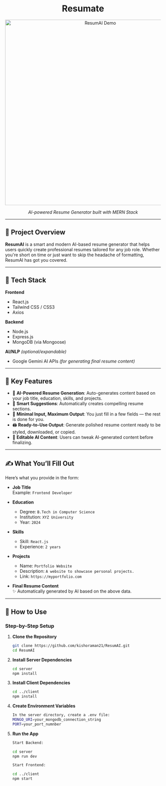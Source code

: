 <div align="center">

  <h1><strong>Resumate</strong></h1>

  <img src="https://github.com/kishoraman21/ResumAI/blob/32a75f579a80361c24cb1ebea9d7541fda69c088/Screenshot%202025-08-28%20015240.png" alt="ResumAI Demo" width="600"/>

  <p><em>AI-powered Resume Generator built with MERN Stack</em></p>

</div>

---

## 🚀 Project Overview

**ResumAI** is a smart and modern AI-based resume generator that helps users quickly create professional resumes tailored for any job role. Whether you're short on time or just want to skip the headache of formatting, ResumAI has got you covered.

---

## 🔧 Tech Stack

**Frontend**  
- React.js  
- Tailwind CSS / CSS3  
- Axios  

**Backend**  
- Node.js  
- Express.js  
- MongoDB (via Mongoose)  

**AI/NLP** *(optional/expandable)*  
- Google Gemini AI APIs *(for generating final resume content)*

---

## 🎯 Key Features

- 🚀 **AI-Powered Resume Generation**: Auto-generates content based on your job title, education, skills, and projects.
- 🧠 **Smart Suggestions**: Automatically creates compelling resume sections.
- 📄 **Minimal Input, Maximum Output**: You just fill in a few fields — the rest is done for you.
- 🖨️ **Ready-to-Use Output**: Generate polished resume content ready to be styled, downloaded, or copied.
- 🔄 **Editable AI Content**: Users can tweak AI-generated content before finalizing.

---

## ✍️ What You’ll Fill Out

Here’s what you provide in the form:

- **Job Title**  
  Example: `Frontend Developer`

- **Education**  
  - Degree: `B.Tech in Computer Science`  
  - Institution: `XYZ University`  
  - Year: `2024`

- **Skills**  
  - Skill: `React.js`  
  - Experience: `2 years`

- **Projects**  
  - Name: `Portfolio Website`  
  - Description: `A website to showcase personal projects.`  
  - Link: `https://myportfolio.com`

- **Final Resume Content**  
  ✨ Automatically generated by AI based on the above data.

---

## 🧭 How to Use

### Step-by-Step Setup

1. **Clone the Repository**
   ```bash
   git clone https://github.com/kishoraman21/ResumAI.git
   cd ResumAI

2. **Install Server Dependencies**
   ```bash
   cd server
   npm install
3. **Install Client Dependencies**
   ```bash
   cd ../client
   npm install
4. **Create Environment Variables**
   ```bash
   In the server directory, create a .env file:
   MONGO_URI=your_mongodb_connection_string
   PORT=your_port_numnber
5. **Run the App**
   ```bash
   Start Backend:
   
   cd server
   npm run dev
   
   Start Frontend:
   
   cd ../client
   npm start



